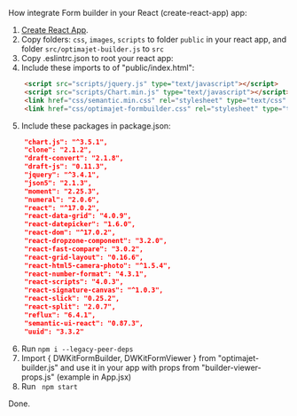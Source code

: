 How integrate Form builder in your React (create-react-app) app:

1. [Create React App](https://github.com/facebook/create-react-app).
2. Copy folders: ```css```, ```images```, ```scripts``` to folder ```public``` in your react app, and folder ```src/optimajet-builder.js``` to ```src```
3. Copy .eslintrc.json to root your react app:
4. Include these imports to <body> of "public/index.html":
```html
    <script src="scripts/jquery.js" type="text/javascript"></script>
    <script src="scripts/Chart.min.js" type="text/javascript"></script>
    <link href="css/semantic.min.css" rel="stylesheet" type="text/css" />
    <link href="css/optimajet-formbuilder.css" rel="stylesheet" type="text/css" />
```
5. Include these packages in package.json:
```json
    "chart.js": "^3.5.1",
    "clone": "2.1.2",
    "draft-convert": "2.1.8",
    "draft-js": "0.11.3",
    "jquery": "^3.4.1",
    "json5": "2.1.3",
    "moment": "2.25.3",
    "numeral": "2.0.6",
    "react": "^17.0.2",
    "react-data-grid": "4.0.9",
    "react-datepicker": "1.6.0",
    "react-dom": "^17.0.2",
    "react-dropzone-component": "3.2.0",
    "react-fast-compare": "3.0.2",
    "react-grid-layout": "0.16.6",
    "react-html5-camera-photo": "^1.5.4",
    "react-number-format": "4.3.1",
    "react-scripts": "4.0.3",
    "react-signature-canvas": "^1.0.3",
    "react-slick": "0.25.2",
    "react-split": "2.0.7",
    "reflux": "6.4.1",
    "semantic-ui-react": "0.87.3",
    "uuid": "3.3.2"
```
6. Run ```npm i --legacy-peer-deps```
7. Import { DWKitFormBuilder, DWKitFormViewer } from  "optimajet-builder.js" and use it in your app with props from "builder-viewer-props.js" (example in App.jsx)
8. Run ``` npm start```

Done.
